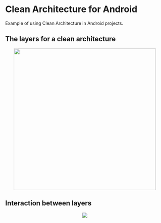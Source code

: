 # Clean Architecture for Android

Example of using Clean Architecture in Android projects.

## The layers for a clean architecture

<p align="center">
  <img width="450" height="450" src="https://antonioleiva.com/wp-content/uploads/2018/09/clean-architecture-own-layers.png">
</p>

## Interaction between layers

<p align="center">
  <img src="https://antonioleiva.com/wp-content/uploads/2018/09/clean-architecture-interaction.png">
</p>